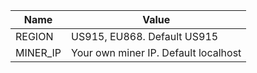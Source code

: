 


Name      	  	   | Value  
------------------|--------------------------  
REGION            | US915, EU868. Default US915
MINER_IP          | Your own miner IP. Default localhost
